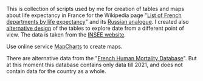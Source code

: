 This is collection of scripts used by me for creation of tables and maps about life expectancy in France for the Wikipedia page "[List of French departments by life expectancy](https://en.wikipedia.org/wiki/List_of_French_departments_by_life_expectancy)" and its [Russian analogue](https://ru.wikipedia.org/wiki/Продолжительность_жизни_в_департаментах_Франции). I created also [alternative design](https://en.wikipedia.org/wiki/User:Lady3mlnm/List_of_French_departments_by_life_expectancy_(alternative)) of the tables to explore date from a different point of view. The data is taken from the [INSEE website](https://www.insee.fr/fr/statistiques/2012749).

Use online service [MapCharts](https://www.mapchart.net/france.html) to create maps.

There are alternative data from the "[French Human Mortality Database](https://frdata.org/en/french-human-mortality-database/)". But at this moment this database contains only data till 2021, and does not contain data for the country as a whole.